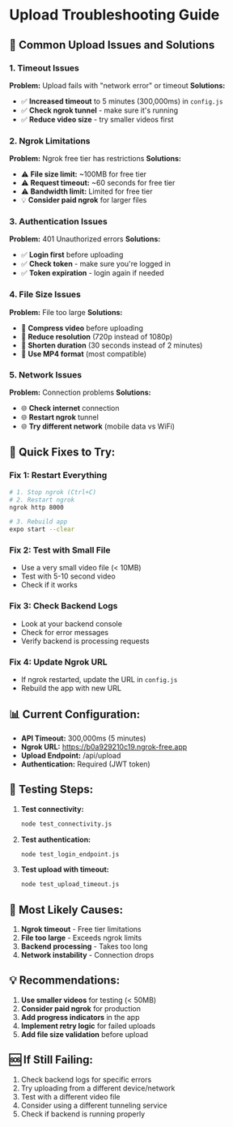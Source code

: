 # Upload Troubleshooting Guide

## 🚨 Common Upload Issues and Solutions

### 1. **Timeout Issues**

**Problem:** Upload fails with "network error" or timeout
**Solutions:**
- ✅ **Increased timeout** to 5 minutes (300,000ms) in `config.js`
- ✅ **Check ngrok tunnel** - make sure it's running
- ✅ **Reduce video size** - try smaller videos first

### 2. **Ngrok Limitations**

**Problem:** Ngrok free tier has restrictions
**Solutions:**
- ⚠️ **File size limit:** ~100MB for free tier
- ⚠️ **Request timeout:** ~60 seconds for free tier
- ⚠️ **Bandwidth limit:** Limited for free tier
- 💡 **Consider paid ngrok** for larger files

### 3. **Authentication Issues**

**Problem:** 401 Unauthorized errors
**Solutions:**
- ✅ **Login first** before uploading
- ✅ **Check token** - make sure you're logged in
- ✅ **Token expiration** - login again if needed

### 4. **File Size Issues**

**Problem:** File too large
**Solutions:**
- 📏 **Compress video** before uploading
- 📏 **Reduce resolution** (720p instead of 1080p)
- 📏 **Shorten duration** (30 seconds instead of 2 minutes)
- 📏 **Use MP4 format** (most compatible)

### 5. **Network Issues**

**Problem:** Connection problems
**Solutions:**
- 🌐 **Check internet** connection
- 🌐 **Restart ngrok** tunnel
- 🌐 **Try different network** (mobile data vs WiFi)

## 🔧 **Quick Fixes to Try:**

### Fix 1: Restart Everything
```bash
# 1. Stop ngrok (Ctrl+C)
# 2. Restart ngrok
ngrok http 8000

# 3. Rebuild app
expo start --clear
```

### Fix 2: Test with Small File
- Use a very small video file (< 10MB)
- Test with 5-10 second video
- Check if it works

### Fix 3: Check Backend Logs
- Look at your backend console
- Check for error messages
- Verify backend is processing requests

### Fix 4: Update Ngrok URL
- If ngrok restarted, update the URL in `config.js`
- Rebuild the app with new URL

## 📊 **Current Configuration:**

- **API Timeout:** 300,000ms (5 minutes)
- **Ngrok URL:** https://b0a929210c19.ngrok-free.app
- **Upload Endpoint:** /api/upload
- **Authentication:** Required (JWT token)

## 🧪 **Testing Steps:**

1. **Test connectivity:**
   ```bash
   node test_connectivity.js
   ```

2. **Test authentication:**
   ```bash
   node test_login_endpoint.js
   ```

3. **Test upload with timeout:**
   ```bash
   node test_upload_timeout.js
   ```

## 🎯 **Most Likely Causes:**

1. **Ngrok timeout** - Free tier limitations
2. **File too large** - Exceeds ngrok limits
3. **Backend processing** - Takes too long
4. **Network instability** - Connection drops

## 💡 **Recommendations:**

1. **Use smaller videos** for testing (< 50MB)
2. **Consider paid ngrok** for production
3. **Add progress indicators** in the app
4. **Implement retry logic** for failed uploads
5. **Add file size validation** before upload

## 🆘 **If Still Failing:**

1. Check backend logs for specific errors
2. Try uploading from a different device/network
3. Test with a different video file
4. Consider using a different tunneling service
5. Check if backend is running properly
